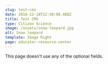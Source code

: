 ```yaml
---
slug: test-cms
date: 2018-12-18T22:50:08.480Z
title: Test CMS
type: Citizen Science
image: /assets/snow-leopard.jpg
alt: Snow leopard
template: Image Right
page: educator-resource-center
---
```

This page doesn't use any of the optional fields.
